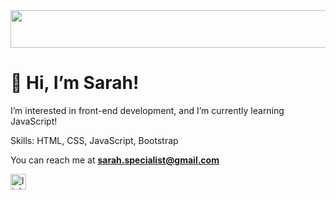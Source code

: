 <img src="https://encrypted-tbn0.gstatic.com/images?q=tbn:ANd9GcTXDPEuARdtLtLFd60q94IMzaaeyDYDgtnxINhDVSfylkOty1EK_G0VE77YirpUB9zPt68&usqp=CAU" width="1000" height="60">

# 👋 Hi, I’m Sarah!

I’m interested in front-end development, and I’m currently learning JavaScript!

Skills: HTML, CSS, JavaScript, Bootstrap

You can reach me at **sarah.specialist@gmail.com**

[<img src='https://www.adweek.com/wp-content/uploads/2019/06/linkedin-branding-CONTENT-2019-600x315.jpg' alt='linkedin' height='25'>](https://www.linkedin.com/in/sarah-khoo-jing-yi/)  

